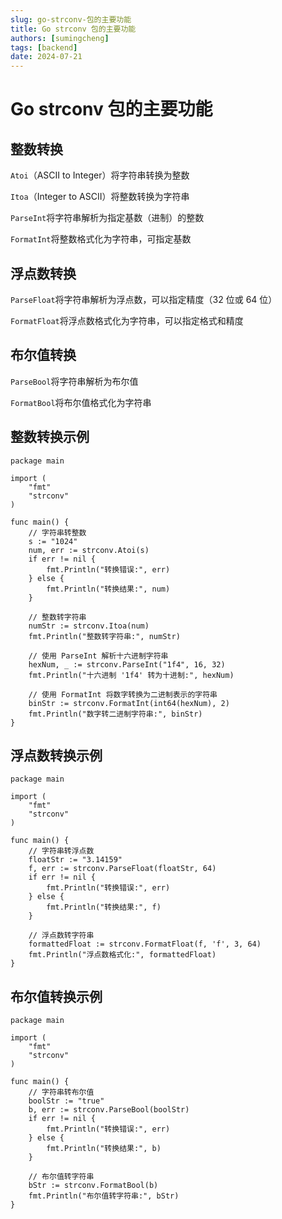 ```yaml
---
slug: go-strconv-包的主要功能
title: Go strconv 包的主要功能
authors: [sumingcheng]
tags: [backend]
date: 2024-07-21
---
```


# Go strconv 包的主要功能

## 整数转换

`Atoi`（ASCII to Integer）将字符串转换为整数

`Itoa`（Integer to ASCII）将整数转换为字符串

`ParseInt`将字符串解析为指定基数（进制）的整数

`FormatInt`将整数格式化为字符串，可指定基数

## 浮点数转换

`ParseFloat`将字符串解析为浮点数，可以指定精度（32 位或 64 位）

`FormatFloat`将浮点数格式化为字符串，可以指定格式和精度

## 布尔值转换

`ParseBool`将字符串解析为布尔值

`FormatBool`将布尔值格式化为字符串

## 整数转换示例

```
package main
​
import (
    "fmt"
    "strconv"
)
​
func main() {
    // 字符串转整数
    s := "1024"
    num, err := strconv.Atoi(s)
    if err != nil {
        fmt.Println("转换错误:", err)
    } else {
        fmt.Println("转换结果:", num)
    }
​
    // 整数转字符串
    numStr := strconv.Itoa(num)
    fmt.Println("整数转字符串:", numStr)
​
    // 使用 ParseInt 解析十六进制字符串
    hexNum, _ := strconv.ParseInt("1f4", 16, 32)
    fmt.Println("十六进制 '1f4' 转为十进制:", hexNum)
​
    // 使用 FormatInt 将数字转换为二进制表示的字符串
    binStr := strconv.FormatInt(int64(hexNum), 2)
    fmt.Println("数字转二进制字符串:", binStr)
}

```

## 浮点数转换示例

```
package main
​
import (
    "fmt"
    "strconv"
)
​
func main() {
    // 字符串转浮点数
    floatStr := "3.14159"
    f, err := strconv.ParseFloat(floatStr, 64)
    if err != nil {
        fmt.Println("转换错误:", err)
    } else {
        fmt.Println("转换结果:", f)
    }
​
    // 浮点数转字符串
    formattedFloat := strconv.FormatFloat(f, 'f', 3, 64)
    fmt.Println("浮点数格式化:", formattedFloat)
}

```

## 布尔值转换示例

```
package main
​
import (
    "fmt"
    "strconv"
)
​
func main() {
    // 字符串转布尔值
    boolStr := "true"
    b, err := strconv.ParseBool(boolStr)
    if err != nil {
        fmt.Println("转换错误:", err)
    } else {
        fmt.Println("转换结果:", b)
    }
​
    // 布尔值转字符串
    bStr := strconv.FormatBool(b)
    fmt.Println("布尔值转字符串:", bStr)
}

```
